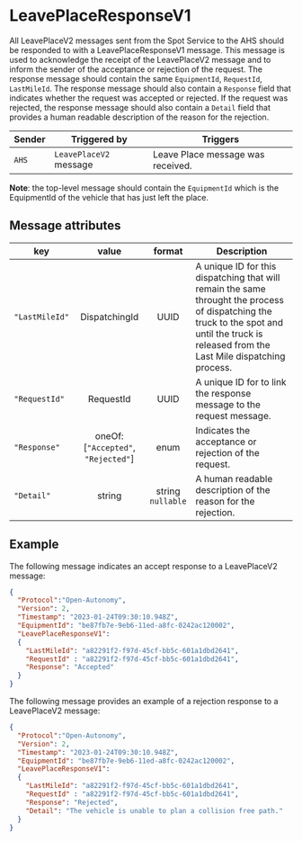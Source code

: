 # LeavePlaceResponseV1
All LeavePlaceV2 messages sent from the Spot Service to the AHS should be responded to with a LeavePlaceResponseV1 message.  This message is used to acknowledge the receipt of the LeavePlaceV2 message and to inform the sender of the acceptance or rejection of the request.  The response message should contain the same `EquipmentId`, `RequestId`, `LastMileId`. The response message should also contain a `Response` field that indicates whether the request was accepted or rejected.  If the request was rejected, the response message should also contain a `Detail` field that provides a human readable description of the reason for the rejection.

|Sender| Triggered by | Triggers|
|---|---|---|
|`AHS` | `LeavePlaceV2` message| Leave Place message was received. |

**Note**: the top-level message should contain the `EquipmentId` which is the EquipmentId of the vehicle that has just left the place.

## Message attributes

|key |value |format | Description|
|---|:---:|:---:|---|
|`"LastMileId"` | DispatchingId | UUID | A unique ID for this dispatching that will remain the same throught the process of dispatching the truck to the spot and until the truck is released from the Last Mile dispatching process. |
|`"RequestId"` | RequestId | UUID | A unique ID for to link the response message to the request message. |
|`"Response"`| oneOf: [`"Accepted"`, `"Rejected"`] | enum | Indicates the acceptance or rejection of the request. |
|`"Detail"`| string | string <br/> `nullable` | A human readable description of the reason for the rejection. |

## Example

The following message indicates an accept response to a LeavePlaceV2 message:

```JSON
{
  "Protocol":"Open-Autonomy",
  "Version": 2,
  "Timestamp": "2023-01-24T09:30:10.948Z",
  "EquipmentId": "be87fb7e-9eb6-11ed-a8fc-0242ac120002",
  "LeavePlaceResponseV1":
  {
    "LastMileId": "a82291f2-f97d-45cf-bb5c-601a1dbd2641",
    "RequestId" : "a82291f2-f97d-45cf-bb5c-601a1dbd2641",
    "Response": "Accepted"
  }
}
```

The following message provides an example of a rejection response to a LeavePlaceV2 message:

```JSON
{
  "Protocol":"Open-Autonomy",
  "Version": 2,
  "Timestamp": "2023-01-24T09:30:10.948Z",
  "EquipmentId": "be87fb7e-9eb6-11ed-a8fc-0242ac120002",
  "LeavePlaceResponseV1":
  {
    "LastMileId": "a82291f2-f97d-45cf-bb5c-601a1dbd2641",
    "RequestId" : "a82291f2-f97d-45cf-bb5c-601a1dbd2641",
    "Response": "Rejected",
    "Detail": "The vehicle is unable to plan a collision free path."
  }
}
```

